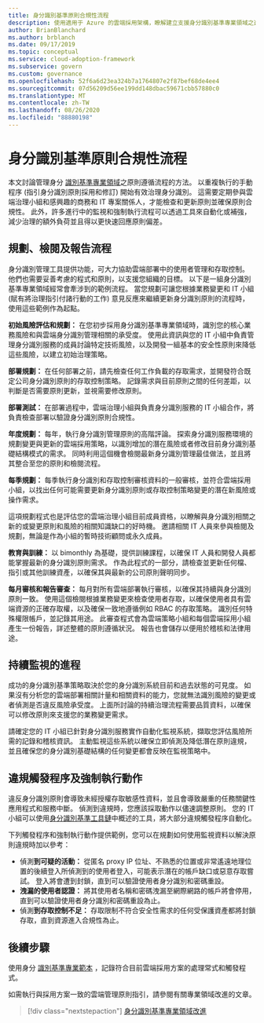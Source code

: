 ```yaml
---
title: 身分識別基準原則合規性流程
description: 使用適用于 Azure 的雲端採用架構，瞭解建立支援身分識別基準專業領域之進程的方法。
author: BrianBlanchard
ms.author: brblanch
ms.date: 09/17/2019
ms.topic: conceptual
ms.service: cloud-adoption-framework
ms.subservice: govern
ms.custom: governance
ms.openlocfilehash: 52f6a6d23ea324b7a1764807e2f87bef68de4ee4
ms.sourcegitcommit: 07d56209d56ee199dd148dbac59671cbb57880c0
ms.translationtype: MT
ms.contentlocale: zh-TW
ms.lasthandoff: 08/26/2020
ms.locfileid: "88880198"
---
```

# <a name="identity-baseline-policy-compliance-processes"></a>身分識別基準原則合規性流程

本文討論管理身分 [識別基準專業領域](./index.md)之原則遵循流程的方法。 以重複執行的手動程序 (指引身分識別原則採用和修訂) 開始有效治理身分識別。 這需要定期參與雲端治理小組和感興趣的商務和 IT 專案關係人，才能檢查和更新原則並確保原則合規性。 此外，許多進行中的監視和強制執行流程可以透過工具來自動化或補強，減少治理的額外負荷並且得以更快速回應原則偏差。

## <a name="planning-review-and-reporting-processes"></a>規劃、檢閱及報告流程

身分識別管理工具提供功能，可大力協助雲端部署中的使用者管理和存取控制。 他們也需要妥善考慮的程式和原則，以支援您組織的目標。 以下是一組身分識別基準專業領域經常會牽涉到的範例流程。 當您規劃可讓您根據業務變更和 IT 小組 (賦有將治理指引付諸行動的工作) 意見反應來繼續更新身分識別原則的流程時，使用這些範例作為起點。

**初始風險評估和規劃：** 在您初步採用身分識別基準專業領域時，識別您的核心業務風險和與雲端身分識別管理相關的承受度。 使用此資訊與您的 IT 小組中負責管理身分識別服務的成員討論特定技術風險，以及開發一組基本的安全性原則來降低這些風險，以建立初始治理策略。

**部署規劃：** 在任何部署之前，請先檢查任何工作負載的存取需求，並開發符合既定公司身分識別原則的存取控制策略。 記錄需求與目前原則之間的任何差距，以判斷是否需要原則更新，並視需要修改原則。

**部署測試：** 在部署過程中，雲端治理小組與負責身分識別服務的 IT 小組合作，將負責檢查部署以驗證身分識別原則合規性。

**年度規劃：** 每年，執行身分識別管理原則的高階評論。 探索身分識別服務環境的規劃變更與更新的雲端採用策略，以識別增加的潛在風險或者修改目前身分識別基礎結構模式的需求。 同時利用這個機會檢閱最新身分識別管理最佳做法，並且將其整合至您的原則和檢閱流程。

**每季規劃：** 每季執行身分識別和存取控制審核資料的一般審核，並符合雲端採用小組，以找出任何可能需要更新身分識別原則或存取控制策略變更的潛在新風險或操作需求。

這項規劃程式也是評估您的雲端治理小組目前成員資格，以瞭解與身分識別相關之新的或變更原則和風險的相關知識缺口的好時機。 邀請相關 IT 人員來參與檢閱及規劃，無論是作為小組的暫時技術顧問或永久成員。

**教育與訓練：** 以 bimonthly 為基礎，提供訓練課程，以確保 IT 人員和開發人員都能掌握最新的身分識別原則需求。 作為此程式的一部分，請檢查並更新任何檔、指引或其他訓練資產，以確保其與最新的公司原則聲明同步。

**每月審核和報告審查：** 每月對所有雲端部署執行審核，以確保其持續與身分識別原則一致。 使用這個檢閱根據業務變更來檢查使用者存取，以確保使用者具有雲端資源的正確存取權，以及確保一致地遵循例如 RBAC 的存取策略。 識別任何特殊權限帳戶，並記錄其用途。 此審查程式會為雲端策略小組和每個雲端採用小組產生一份報告，詳述整體的原則遵循狀況。 報告也會儲存以便用於稽核和法律用途。

## <a name="processes-for-ongoing-monitoring"></a>持續監視的進程

成功的身分識別基準策略取決於您的身分識別系統目前和過去狀態的可見度。 如果沒有分析您的雲端部署相關計量和相關資料的能力，您就無法識別風險的變更或者偵測是否違反風險承受度。 上面所討論的持續治理流程需要品質資料，以確保可以修改原則來支援您的業務變更需求。

請確定您的 IT 小組已針對身分識別服務實作自動化監視系統，擷取您評估風險所需的記錄和稽核資訊。 主動監視這些系統以確保立即偵測及降低潛在原則違規，並且確保您的身分識別基礎結構的任何變更都會反映在監視策略中。

## <a name="violation-triggers-and-enforcement-actions"></a>違規觸發程序及強制執行動作

違反身分識別原則會導致未經授權存取敏感性資料，並且會導致嚴重的任務關鍵性應用程式和服務中斷。 偵測到違規時，您應該採取動作以儘速調整原則。 您的 IT 小組可以使用[身分識別基準工具鏈](./toolchain.md)中概述的工具，將大部分違規觸發程序自動化。

下列觸發程序和強制執行動作提供範例，您可以在規劃如何使用監視資料以解決原則違規時加以參考：

- 偵測**到可疑的活動：** 從匿名 proxy IP 位址、不熟悉的位置或非常遙遠地理位置的後續登入所偵測到的使用者登入，可能表示潛在的帳戶缺口或惡意存取嘗試。 登入將會遭到封鎖，直到可以驗證使用者身分識別和密碼重設。
- **洩漏的使用者認證：** 將其使用者名稱和密碼洩漏至網際網路的帳戶將會停用，直到可以驗證使用者身分識別和密碼重設為止。
- 偵測**到存取控制不足：** 存取限制不符合安全性需求的任何受保護資產都將封鎖存取，直到資源進入合規性為止。

## <a name="next-steps"></a>後續步驟

使用身分 [識別基準專業範本](./template.md) ，記錄符合目前雲端採用方案的處理常式和觸發程式。

如需執行與採用方案一致的雲端管理原則指引，請參閱有關專業領域改進的文章。

> [!div class="nextstepaction"]
> [身分識別基準專業領域改進](./discipline-improvement.md)
